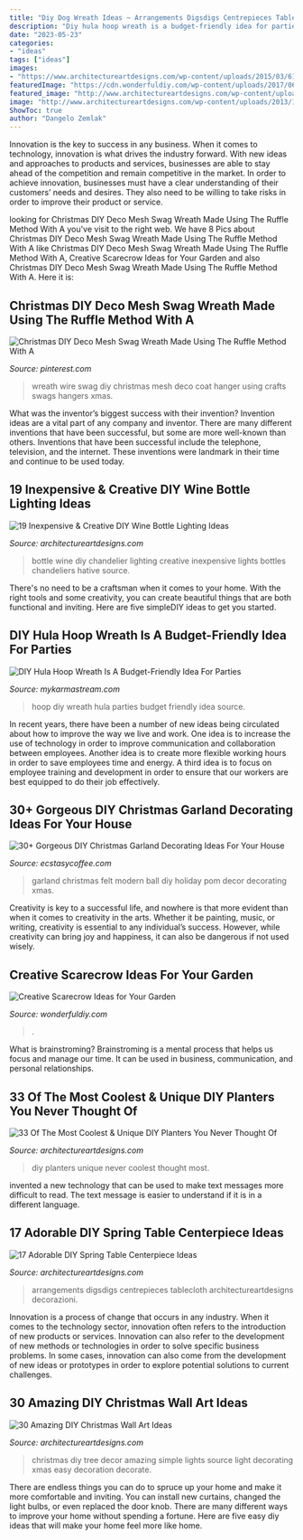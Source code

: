 ```yaml
---
title: "Diy Dog Wreath Ideas ~ Arrangements Digsdigs Centrepieces Tablecloth Architectureartdesigns Decorazioni"
description: "Diy hula hoop wreath is a budget-friendly idea for parties"
date: "2023-05-23"
categories:
- "ideas"
tags: ["ideas"]
images:
- "https://www.architectureartdesigns.com/wp-content/uploads/2015/03/615.jpg"
featuredImage: "https://cdn.wonderfuldiy.com/wp-content/uploads/2017/06/Sun-hat-scarecrow-door-wreath.jpg"
featured_image: "http://www.architectureartdesigns.com/wp-content/uploads/2013/12/279.jpg"
image: "http://www.architectureartdesigns.com/wp-content/uploads/2013/12/279.jpg"
ShowToc: true
author: "Dangelo Zemlak"
---
```



Innovation is the key to success in any business. When it comes to technology, innovation is what drives the industry forward. With new ideas and approaches to products and services, businesses are able to stay ahead of the competition and remain competitive in the market. In order to achieve innovation, businesses must have a clear understanding of their customers’ needs and desires. They also need to be willing to take risks in order to improve their product or service.

	

		
looking for Christmas DIY Deco Mesh Swag Wreath Made Using The Ruffle Method With A you've visit to the right web. We have 8 Pics about Christmas DIY Deco Mesh Swag Wreath Made Using The Ruffle Method With A like Christmas DIY Deco Mesh Swag Wreath Made Using The Ruffle Method With A, Creative Scarecrow Ideas for Your Garden and also Christmas DIY Deco Mesh Swag Wreath Made Using The Ruffle Method With A. Here it is:
		
    
## Christmas DIY Deco Mesh Swag Wreath Made Using The Ruffle Method With A

<img loading=lazy src="https://i.pinimg.com/736x/9d/ab/c2/9dabc2037ef9b2534c2f2c91491e2298.jpg" onerror="this.onerror=null;this.src='https://tse3.mm.bing.net/th?id=OIP.1ZB8MU_y7xA7OBGveYLfNgHaJ3&amp;pid=15.1';" alt="Christmas DIY Deco Mesh Swag Wreath Made Using The Ruffle Method With A">

_Source: pinterest.com_

>wreath wire swag diy christmas mesh deco coat hanger using crafts swags hangers xmas. 

	

What was the inventor’s biggest success with their invention?
Invention ideas are a vital part of any company and inventor. There are many different inventions that have been successful, but some are more well-known than others. Inventions that have been successful include the telephone, television, and the internet. These inventions were landmark in their time and continue to be used today.

    
## 19 Inexpensive &amp; Creative DIY Wine Bottle Lighting Ideas

<img loading=lazy src="https://www.architectureartdesigns.com/wp-content/uploads/2015/01/152-630x956.jpg" onerror="this.onerror=null;this.src='https://tse2.mm.bing.net/th?id=OIP.NhzMN23M49eMeo1aga7N3AHaLP&amp;pid=15.1';" alt="19 Inexpensive &amp; Creative DIY Wine Bottle Lighting Ideas">

_Source: architectureartdesigns.com_

>bottle wine diy chandelier lighting creative inexpensive lights bottles chandeliers hative source. 

	

There's no need to be a craftsman when it comes to your home. With the right tools and some creativity, you can create beautiful things that are both functional and inviting. Here are five simpleDIY ideas to get you started.

    
## DIY Hula Hoop Wreath Is A Budget-Friendly Idea For Parties

<img loading=lazy src="https://mykarmastream.com/wp-content/uploads/2018/01/diy-hoola-hoop-wreath-.jpg" onerror="this.onerror=null;this.src='https://tse1.mm.bing.net/th?id=OIP.ccXLLWj7Nu_vjocJ8iaGvwHaLH&amp;pid=15.1';" alt="DIY Hula Hoop Wreath Is A Budget-Friendly Idea For Parties">

_Source: mykarmastream.com_

>hoop diy wreath hula parties budget friendly idea source. 

	

In recent years, there have been a number of new ideas being circulated about how to improve the way we live and work. One idea is to increase the use of technology in order to improve communication and collaboration between employees. Another idea is to create more flexible working hours in order to save employees time and energy. A third idea is to focus on employee training and development in order to ensure that our workers are best equipped to do their job effectively.

    
## 30+ Gorgeous DIY Christmas Garland Decorating Ideas For Your House

<img loading=lazy src="https://i0.wp.com/www.ecstasycoffee.com/wp-content/uploads/2017/11/Modern-Christmas-Felt-Ball-Garland.jpg?resize=564%2C846" onerror="this.onerror=null;this.src='https://tse2.mm.bing.net/th?id=OIP.FS0siO83JjynedYzU3Ql7AHaLH&amp;pid=15.1';" alt="30+ Gorgeous DIY Christmas Garland Decorating Ideas For Your House">

_Source: ecstasycoffee.com_

>garland christmas felt modern ball diy holiday pom decor decorating xmas. 

	

Creativity is key to a successful life, and nowhere is that more evident than when it comes to creativity in the arts. Whether it be painting, music, or writing, creativity is essential to any individual’s success. However, while creativity can bring joy and happiness, it can also be dangerous if not used wisely.

    
## Creative Scarecrow Ideas For Your Garden

<img loading=lazy src="https://cdn.wonderfuldiy.com/wp-content/uploads/2017/06/Sun-hat-scarecrow-door-wreath.jpg" onerror="this.onerror=null;this.src='https://tse2.mm.bing.net/th?id=OIP.lvSZ3ddyLnqQafZraoYTPQHaJ4&amp;pid=15.1';" alt="Creative Scarecrow Ideas for Your Garden">

_Source: wonderfuldiy.com_

>. 

	

What is brainstroming? Brainstroming is a mental process that helps us focus and manage our time. It can be used in business, communication, and personal relationships.

    
## 33 Of The Most Coolest &amp; Unique DIY Planters You Never Thought Of

<img loading=lazy src="https://www.architectureartdesigns.com/wp-content/uploads/2015/03/1144.jpg" onerror="this.onerror=null;this.src='https://tse4.mm.bing.net/th?id=OIP.t2xCeeypOdPnmi4nAWsKNAHaK_&amp;pid=15.1';" alt="33 Of The Most Coolest &amp; Unique DIY Planters You Never Thought Of">

_Source: architectureartdesigns.com_

>diy planters unique never coolest thought most. 

	

invented a new technology that can be used to make text messages more difficult to read. The text message is easier to understand if it is in a different language.

    
## 17 Adorable DIY Spring Table Centerpiece Ideas

<img loading=lazy src="https://www.architectureartdesigns.com/wp-content/uploads/2015/03/615.jpg" onerror="this.onerror=null;this.src='https://tse1.mm.bing.net/th?id=OIP.qmC40T4nOeTAMtNPw77ZagHaLH&amp;pid=15.1';" alt="17 Adorable DIY Spring Table Centerpiece Ideas">

_Source: architectureartdesigns.com_

>arrangements digsdigs centrepieces tablecloth architectureartdesigns decorazioni. 

	

Innovation is a process of change that occurs in any industry. When it comes to the technology sector, innovation often refers to the introduction of new products or services. Innovation can also refer to the development of new methods or technologies in order to solve specific business problems. In some cases, innovation can also come from the development of new ideas or prototypes in order to explore potential solutions to current challenges.

    
## 30 Amazing DIY Christmas Wall Art Ideas

<img loading=lazy src="http://www.architectureartdesigns.com/wp-content/uploads/2013/12/279.jpg" onerror="this.onerror=null;this.src='https://tse2.mm.bing.net/th?id=OIP.pxCklbhJccB7Cpjmo_G9SwAAAA&amp;pid=15.1';" alt="30 Amazing DIY Christmas Wall Art Ideas">

_Source: architectureartdesigns.com_

>christmas diy tree decor amazing simple lights source light decorating xmas easy decoration decorate. 

	

There are endless things you can do to spruce up your home and make it more comfortable and inviting. You can install new curtains, changed the light bulbs, or even replaced the door knob. There are many different ways to improve your home without spending a fortune. Here are five easy diy ideas that will make your home feel more like home.

